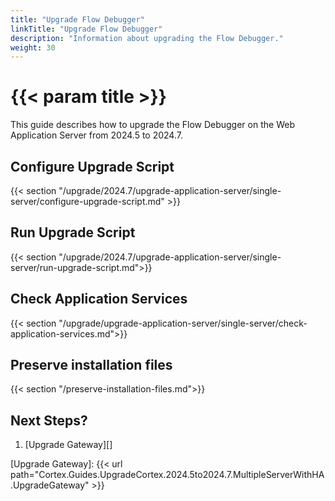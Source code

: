 ```yaml
---
title: "Upgrade Flow Debugger"
linkTitle: "Upgrade Flow Debugger"
description: "Information about upgrading the Flow Debugger."
weight: 30
---
```


# {{< param title >}}

This guide describes how to upgrade the Flow Debugger on the Web Application Server from 2024.5 to 2024.7.

## Configure Upgrade Script

{{< section "/upgrade/2024.7/upgrade-application-server/single-server/configure-upgrade-script.md" >}}

## Run Upgrade Script

{{< section "/upgrade/2024.7/upgrade-application-server/single-server/run-upgrade-script.md">}}

## Check Application Services

{{< section "/upgrade/upgrade-application-server/single-server/check-application-services.md">}}

## Preserve installation files

{{< section "/preserve-installation-files.md">}}

## Next Steps?

1. [Upgrade Gateway][]

[Upgrade Gateway]: {{< url path="Cortex.Guides.UpgradeCortex.2024.5to2024.7.MultipleServerWithHA.UpgradeGateway" >}}
